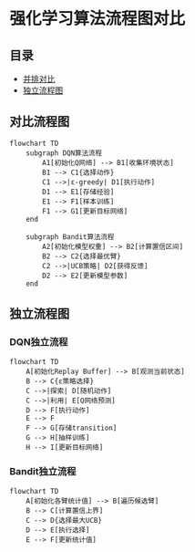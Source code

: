 # 强化学习算法流程图对比

## 目录
- [并排对比](#对比流程图)
- [独立流程图](#独立流程图)

## 对比流程图
```mermaid
flowchart TD
    subgraph DQN算法流程
        A1[初始化Q网络] --> B1[收集环境状态]
        B1 --> C1{选择动作}
        C1 -->|ε-greedy| D1[执行动作]
        D1 --> E1[存储经验]
        E1 --> F1[样本训练]
        F1 --> G1[更新目标网络]
    end
    
    subgraph Bandit算法流程
        A2[初始化模型权重] --> B2[计算置信区间]
        B2 --> C2{选择最优臂}
        C2 -->|UCB策略| D2[获得反馈]
        D2 --> E2[更新模型参数]
    end
```

## 独立流程图
### DQN独立流程
```mermaid
flowchart TD
    A[初始化Replay Buffer] --> B[观测当前状态]
    B --> C{ε策略选择}
    C -->|探索| D[随机动作]
    C -->|利用| E[Q网络预测]
    D --> F[执行动作]
    E --> F
    F --> G[存储transition]
    G --> H[抽样训练]
    H --> I[更新目标网络]
```

### Bandit独立流程
```mermaid
flowchart TD
    A[初始化各臂统计值] --> B[遍历候选臂]
    B --> C[计算置信上界]
    C --> D{选择最大UCB}
    D --> E[执行选择]
    E --> F[更新统计值]
```
